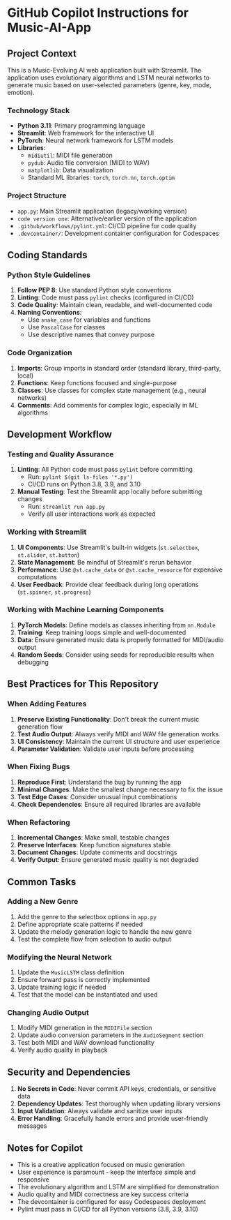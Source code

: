 # GitHub Copilot Instructions for Music-AI-App

## Project Context

This is a Music-Evolving AI web application built with Streamlit. The application uses evolutionary algorithms and LSTM neural networks to generate music based on user-selected parameters (genre, key, mode, emotion).

### Technology Stack

- **Python 3.11**: Primary programming language
- **Streamlit**: Web framework for the interactive UI
- **PyTorch**: Neural network framework for LSTM models
- **Libraries**:
  - `midiutil`: MIDI file generation
  - `pydub`: Audio file conversion (MIDI to WAV)
  - `matplotlib`: Data visualization
  - Standard ML libraries: `torch`, `torch.nn`, `torch.optim`

### Project Structure

- `app.py`: Main Streamlit application (legacy/working version)
- `code version one`: Alternative/earlier version of the application
- `.github/workflows/pylint.yml`: CI/CD pipeline for code quality
- `.devcontainer/`: Development container configuration for Codespaces

## Coding Standards

### Python Style Guidelines

1. **Follow PEP 8**: Use standard Python style conventions
2. **Linting**: Code must pass `pylint` checks (configured in CI/CD)
3. **Code Quality**: Maintain clean, readable, and well-documented code
4. **Naming Conventions**:
   - Use `snake_case` for variables and functions
   - Use `PascalCase` for classes
   - Use descriptive names that convey purpose

### Code Organization

1. **Imports**: Group imports in standard order (standard library, third-party, local)
2. **Functions**: Keep functions focused and single-purpose
3. **Classes**: Use classes for complex state management (e.g., neural networks)
4. **Comments**: Add comments for complex logic, especially in ML algorithms

## Development Workflow

### Testing and Quality Assurance

1. **Linting**: All Python code must pass `pylint` before committing
   - Run: `pylint $(git ls-files '*.py')`
   - CI/CD runs on Python 3.8, 3.9, and 3.10
2. **Manual Testing**: Test the Streamlit app locally before submitting changes
   - Run: `streamlit run app.py`
   - Verify all user interactions work as expected

### Working with Streamlit

1. **UI Components**: Use Streamlit's built-in widgets (`st.selectbox`, `st.slider`, `st.button`)
2. **State Management**: Be mindful of Streamlit's rerun behavior
3. **Performance**: Use `@st.cache_data` or `@st.cache_resource` for expensive computations
4. **User Feedback**: Provide clear feedback during long operations (`st.spinner`, `st.progress`)

### Working with Machine Learning Components

1. **PyTorch Models**: Define models as classes inheriting from `nn.Module`
2. **Training**: Keep training loops simple and well-documented
3. **Data**: Ensure generated music data is properly formatted for MIDI/audio output
4. **Random Seeds**: Consider using seeds for reproducible results when debugging

## Best Practices for This Repository

### When Adding Features

1. **Preserve Existing Functionality**: Don't break the current music generation flow
2. **Test Audio Output**: Always verify MIDI and WAV file generation works
3. **UI Consistency**: Maintain the current UI structure and user experience
4. **Parameter Validation**: Validate user inputs before processing

### When Fixing Bugs

1. **Reproduce First**: Understand the bug by running the app
2. **Minimal Changes**: Make the smallest change necessary to fix the issue
3. **Test Edge Cases**: Consider unusual input combinations
4. **Check Dependencies**: Ensure all required libraries are available

### When Refactoring

1. **Incremental Changes**: Make small, testable changes
2. **Preserve Interfaces**: Keep function signatures stable
3. **Document Changes**: Update comments and docstrings
4. **Verify Output**: Ensure generated music quality is not degraded

## Common Tasks

### Adding a New Genre

1. Add the genre to the selectbox options in `app.py`
2. Define appropriate scale patterns if needed
3. Update the melody generation logic to handle the new genre
4. Test the complete flow from selection to audio output

### Modifying the Neural Network

1. Update the `MusicLSTM` class definition
2. Ensure forward pass is correctly implemented
3. Update training logic if needed
4. Test that the model can be instantiated and used

### Changing Audio Output

1. Modify MIDI generation in the `MIDIFile` section
2. Update audio conversion parameters in the `AudioSegment` section
3. Test both MIDI and WAV download functionality
4. Verify audio quality in playback

## Security and Dependencies

1. **No Secrets in Code**: Never commit API keys, credentials, or sensitive data
2. **Dependency Updates**: Test thoroughly when updating library versions
3. **Input Validation**: Always validate and sanitize user inputs
4. **Error Handling**: Gracefully handle errors and provide user-friendly messages

## Notes for Copilot

- This is a creative application focused on music generation
- User experience is paramount - keep the interface simple and responsive
- The evolutionary algorithm and LSTM are simplified for demonstration
- Audio quality and MIDI correctness are key success criteria
- The devcontainer is configured for easy Codespaces deployment
- Pylint must pass in CI/CD for all Python versions (3.8, 3.9, 3.10)
